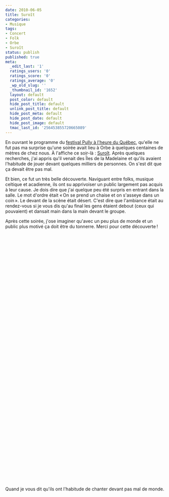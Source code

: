 ```yaml
---
date: 2010-06-05
title: Suroît
categories:
- Musique
tags:
- Concert
- Folk
- Orbe
- Suroît
status: publish
published: true
meta:
  _edit_last: '1'
  ratings_users: '0'
  ratings_score: '0'
  ratings_average: '0'
  _wp_old_slug: ''
  _thumbnail_id: '1652'
  layout: default
  post_color: default
  hide_post_title: default
  unlink_post_title: default
  hide_post_meta: default
  hide_post_date: default
  hide_post_image: default
  tmac_last_id: '256453855720665089'
---
```

En ouvrant le programme du <a title="Site du festival de Pully" href="https://www.pully-quebec.ch/">festival Pully à l'heure du Québec</a>, qu'elle ne fut pas ma surprise qu'une soirée avait lieu à Orbe à quelques centaines de mètres de chez nous. À l'affiche ce soir-là : <a title="Site internet de Suroît" href="https://www.suroit.mu/">Suroît</a>. Après quelques recherches, j'ai appris qu'il venait des Îles de la Madelaine et qu'ils avaient l'habitude de jouer devant quelques milliers de personnes. On s'est dit que ça devait être pas mal.

<!--more-->

Et bien, ce fut un très belle découverte. Naviguant entre folks, musique celtique et acadienne, ils ont su apprivoiser un public largement pas acquis à leur cause. Je dois dire que j'ai quelque peu été surpris en entrant dans la salle. Le mot d'ordre était « On se prend un chaise et on s'asseye dans un coin ». Le devant de la scène était désert. C'est dire que l'ambiance était au rendez-vous si je vous dis qu'au final les gens étaient debout (ceux qui pouvaient) et dansait main dans la main devant le groupe.

Après cette soirée, j'ose imaginer qu'avec un peu plus de monde et un public plus motivé ça doit être du tonnerre. Merci pour cette découverte !

<object width="500" height="385" classid="clsid:d27cdb6e-ae6d-11cf-96b8-444553540000" codebase="https://download.macromedia.com/pub/shockwave/cabs/flash/swflash.cab#version=6,0,40,0"><param name="allowFullScreen" value="true" /><param name="allowscriptaccess" value="always" /><param name="src" value="https://www.youtube.com/v/Vjlj9ua3KoA&amp;hl=fr_FR&amp;fs=1&amp;" /><param name="allowfullscreen" value="true" /><embed width="500" height="385" type="application/x-shockwave-flash" src="https://www.youtube.com/v/Vjlj9ua3KoA&amp;hl=fr_FR&amp;fs=1&amp;" allowFullScreen="true" allowscriptaccess="always" allowfullscreen="true" /></object>

<object width="500" height="385" classid="clsid:d27cdb6e-ae6d-11cf-96b8-444553540000" codebase="https://download.macromedia.com/pub/shockwave/cabs/flash/swflash.cab#version=6,0,40,0"><param name="allowFullScreen" value="true" /><param name="allowscriptaccess" value="always" /><param name="src" value="https://www.youtube.com/v/nBSA_Do91OM&amp;hl=fr_FR&amp;fs=1&amp;" /><param name="allowfullscreen" value="true" /><embed width="500" height="385" type="application/x-shockwave-flash" src="https://www.youtube.com/v/nBSA_Do91OM&amp;hl=fr_FR&amp;fs=1&amp;" allowFullScreen="true" allowscriptaccess="always" allowfullscreen="true" /></object>

Quand je vous dit qu'ils ont l'habitude de chanter devant pas mal de monde.

<object width="480" height="385" classid="clsid:d27cdb6e-ae6d-11cf-96b8-444553540000" codebase="https://download.macromedia.com/pub/shockwave/cabs/flash/swflash.cab#version=6,0,40,0"><param name="allowFullScreen" value="true" /><param name="allowscriptaccess" value="always" /><param name="src" value="https://www.youtube.com/v/yH_UjnGLl8A&amp;hl=fr_FR&amp;fs=1&amp;" /><param name="allowfullscreen" value="true" /><embed width="480" height="385" type="application/x-shockwave-flash" src="https://www.youtube.com/v/yH_UjnGLl8A&amp;hl=fr_FR&amp;fs=1&amp;" allowFullScreen="true" allowscriptaccess="always" allowfullscreen="true" /></object>
